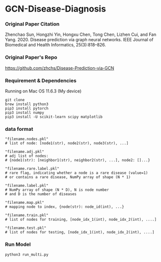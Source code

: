 # GCN-Disease-Diagnosis

### Original Paper Citation
Zhenchao Sun, Hongzhi Yin, Hongxu Chen, Tong Chen, Lizhen Cui, and Fan Yang. 2020. Disease prediction via graph neural networks. IEEE Journal of Biomedical and Health Informatics, 25(3):818–826.

### Original Paper's Repo
https://github.com/zhchs/Disease-Prediction-via-GCN

### Requirement & Dependencies
Running on Mac OS 11.6.3 (My device)

```shell script
git clone 
brew install python3
pip3 install pytorch
pip3 install numpy
pip3 install -U scikit-learn scipy matplotlib
```

### data format
```shell script
"filename.nodes.pkl"
# list of node: [node1(str), node2(str), node3(str), ...]

"filename.adj.pkl"
# adj list of nodes: 
# {node1(str): [neighbor1(str), neighbor2(str), ...], node2: []...}

"filename.rare.label.pkl"
# rare flag, indicating whether a node is a rare disease (value=1) 
# or contains a rare disease, NumPy array of shape (N * 1) 

"filename.label.pkl"
# NumPy array of shape (N * D), N is node number 
# and D is the number of diseases

"filename.map.pkl"
# mapping node to index, {node(str): node_id(int), ...}

"filename.train.pkl"
# list of nodes for training, [node_idx_1(int), node_idx_2(int), ....]

"filename.test.pkl"
# list of nodes for testing, [node_idx_1(int), node_idx_2(int), ....]
```

### Run Model
```shell script
python3 run_multi.py
```
